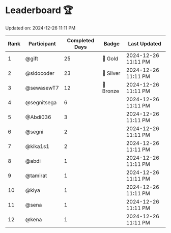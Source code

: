 # Leaderboard 🏆

Updated on: 2024-12-26 11:11 PM

| Rank | Participant       | Completed Days | Badge      | Last Updated         |
|------|-------------------|----------------|------------|----------------------|
| 1    | @gift             | 25             | 🏅 Gold     | 2024-12-26 11:11 PM |
| 2    | @sidocoder        | 23             | 🥈 Silver   | 2024-12-26 11:11 PM |
| 3    | @sewasewT7        | 12             | 🥉 Bronze   | 2024-12-26 11:11 PM |
| 4    | @segnitsega       | 6              |            | 2024-12-26 11:11 PM |
| 5    | @Abdi036          | 3              |            | 2024-12-26 11:11 PM |
| 6    | @segni            | 2              |            | 2024-12-26 11:11 PM |
| 7    | @kika1s1          | 2              |            | 2024-12-26 11:11 PM |
| 8    | @abdi             | 1              |            | 2024-12-26 11:11 PM |
| 9    | @tamirat          | 1              |            | 2024-12-26 11:11 PM |
| 10   | @kiya             | 1              |            | 2024-12-26 11:11 PM |
| 11   | @sena             | 1              |            | 2024-12-26 11:11 PM |
| 12   | @kena             | 1              |            | 2024-12-26 11:11 PM |
